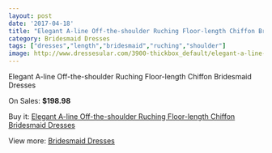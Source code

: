 ```yaml
---
layout: post
date: '2017-04-18'
title: "Elegant A-line Off-the-shoulder Ruching Floor-length Chiffon Bridesmaid Dresses"
category: Bridesmaid Dresses
tags: ["dresses","length","bridesmaid","ruching","shoulder"]
image: http://www.dressesular.com/3900-thickbox_default/elegant-a-line-off-the-shoulder-ruching-floor-length-chiffon-bridesmaid-dresses.jpg
---
```

Elegant A-line Off-the-shoulder Ruching Floor-length Chiffon Bridesmaid Dresses

On Sales: **$198.98**
<a href="https://www.dressesular.com/bridesmaid-dresses/1603-elegant-a-line-off-the-shoulder-ruching-floor-length-chiffon-bridesmaid-dresses.html"><amp-img layout="responsive" width="600" height="600" src="//www.dressesular.com/3900-thickbox_default/elegant-a-line-off-the-shoulder-ruching-floor-length-chiffon-bridesmaid-dresses.jpg" alt="Elegant A-line Off-the-shoulder Ruching Floor-length Chiffon Bridesmaid Dresses 0" /></a>

Buy it: [Elegant A-line Off-the-shoulder Ruching Floor-length Chiffon Bridesmaid Dresses](https://www.dressesular.com/bridesmaid-dresses/1603-elegant-a-line-off-the-shoulder-ruching-floor-length-chiffon-bridesmaid-dresses.html "Elegant A-line Off-the-shoulder Ruching Floor-length Chiffon Bridesmaid Dresses")

View more: [Bridesmaid Dresses](https://www.dressesular.com/4-bridesmaid-dresses "Bridesmaid Dresses")
